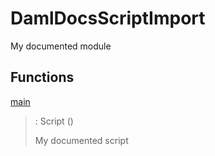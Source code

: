 # <a name="module-damldocsscriptimport-97896"></a>DamlDocsScriptImport

My documented module

## Functions

<a name="function-damldocsscriptimport-main-98373"></a>[main](#function-damldocsscriptimport-main-98373)

> : Script ()
>
> My documented script
